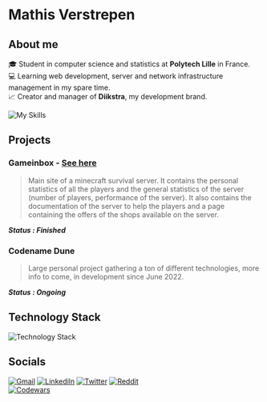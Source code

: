 # Mathis Verstrepen

## About me 

:mortar_board: Student in computer science and statistics at **Polytech Lille** in France. <br />
:computer: Learning web development, server and network infrastructure management in my spare time. <br />
:chart_with_upwards_trend: Creator and manager of **Diikstra**, my development brand. <br />

![My Skills](https://github-profile-summary-cards.vercel.app/api/cards/profile-details?username=MathisVerstrepen&theme=moonlight) 

## Projects

### Gameinbox - [See here](https://diikstra.fr/gameinbox/accueil/)

> Main site of a minecraft survival server. It contains the personal statistics of all the players and the general statistics of the server (number of players, performance of the server). It also contains the documentation of the server to help the players and a page containing the offers of the shops available on the server.

***Status : Finished***

### Codename Dune

> Large personal project gathering a ton of different technologies, more info to come, in development since June 2022.

***Status : Ongoing***

## Technology Stack

![Technology Stack](https://skillicons.dev/icons?i=html,css,js,ts,nodejs,nuxtjs,vue,tailwind,nginx,docker,postgres,redis,c,py,r)

## Socials

[![Gmail](https://img.shields.io/badge/Gmail-D14836?style=for-the-badge&logo=gmail&logoColor=white)](mailto:contact@diikstra.fr)
[![Linkediln](https://img.shields.io/badge/LinkedIn-0077B5?style=for-the-badge&logo=linkedin&logoColor=white)](https://www.linkedin.com/in/mathis-verstrepen-296a01153)
[![Twitter](https://img.shields.io/badge/Twitter-1DA1F2?style=for-the-badge&logo=twitter&logoColor=white)](https://twitter.com/mathis_v1)
[![Reddit](https://img.shields.io/badge/Reddit-FF4500?style=for-the-badge&logo=reddit&logoColor=white)](https://www.reddit.com/user/Mathis777) 
<br />
[![Codewars](https://www.codewars.com/users/Mathis%20Verstrepen/badges/large)](https://www.codewars.com/users/Mathis%20Verstrepen)

